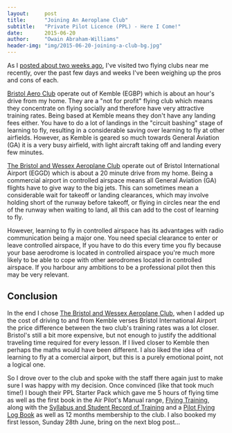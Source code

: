 ```yaml
---
layout:     post
title:      "Joining An Aeroplane Club"
subtitle:   "Private Pilot Licence (PPL) - Here I Come!"
date:       2015-06-20
author:     "Owain Abraham-Williams"
header-img: "img/2015-06-20-joining-a-club-bg.jpg"
---
```


As I [posted about two weeks ago](/2015/06/06/visit-airfields-and-clubs/), I've visited
two flying clubs near me recently, over the past few days and weeks I've been weighing up
the pros and cons of each.

[Bristol Aero Club](http://www.bristolaeroclub.co.uk/) operate out of Kemble (EGBP) which
is about an hour's drive from my home. They are a "not for profit" flying club which means
they concentrate on flying socially and therefore have very attractive training rates.
Being based at Kemble means they don't have any landing fees either. You have to do a lot
of landings in the "circuit bashing" stage of learning to fly, resulting in a considerable
saving over learning to fly at other airfields. However, as Kemble is geared so much
towards General Aviation (GA) it is a very busy airfield, with light aircraft taking off
and landing every few minutes.

[The Bristol and Wessex Aeroplane Club](http://www.bristolandwessex.co.uk/) operate out of
Bristol International Airport (EGGD) which is about a 20 minute drive from my home. Being
a commercial airport in controlled airspace means all General Aviation (GA) flights have
to give way to the big jets. This can sometimes mean a considerable wait for takeoff or
landing clearances, which may involve holding short of the runway before takeoff, or
flying in circles near the end of the runway when waiting to land, all this can add to the
cost of learning to fly.

However, learning to fly in controlled airspace has its advantages with radio
communication being a major one. You need special clearance to enter or leave controlled
airspace, If you have to do this every time you fly because your base aerodrome is located
in controlled airspace you're much more likely to be able to cope with other aerodromes
located in controlled airspace. If you harbour any ambitions to be a professional pilot
then this may be very relevant.

Conclusion
----------

In the end I chose [The Bristol and Wessex Aeroplane Club](http://www.bristolandwessex.co.uk/),
when I added up the cost of driving to and from Kemble verses Bristol International
Airport the price difference between the two club's training rates was a lot closer.
Bristol's still a bit more expensive, but not enough to justify the additional traveling
time required for every lesson. If I lived closer to Kemble then perhaps the maths would
have been different. I also liked the idea of learning to fly at a comercial airport, but
this is a purely emotional point, not a logical one.

So I drove over to the club and spoke with the staff there again just to make sure I was
happy with my decision. Once convinced (like that took much time!) I bough their PPL
Starter Pack which gave me 5 hours of flying time as well as the first book in the Air
Pilot's Manual range, [Flying Training](http://www.pooleys.com/prod_detail.cfm?product_id=3),
along with the [Syllabus and Student Record of Training](http://www.pooleys.com/prod_detail.cfm?product_id=2507)
and a [Pilot Flying Log Book](http://www.pooleys.com/prod_detail.cfm?product_id=38) as
well as 12 months membership to the club. I also booked my first lesson, Sunday 28th June,
bring on the next blog post...